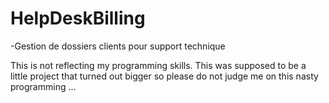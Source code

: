 # HelpDeskBilling
-Gestion de dossiers clients pour support technique

This is not reflecting my programming skills.
This was supposed to be a little project that turned out bigger so please do not judge me on this nasty programming ...

